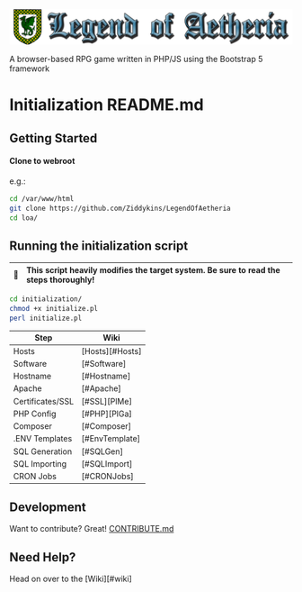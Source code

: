 ![Legend of Aetheria logo](https://github.com/Ziddykins/LegendOfAetheria/blob/master/img/logos/logo-banner-no-bg.png)

A browser-based RPG game written in PHP/JS using the Bootstrap 5 framework

# Initialization README.md

## Getting Started

#### Clone to webroot
e.g.:

```sh
cd /var/www/html
git clone https://github.com/Ziddykins/LegendOfAetheria
cd loa/
```

## Running the initialization script
| :memo:        | This script heavily modifies the target system. Be sure to read the steps thoroughly!       |
|---------------|:--------------------------------------------------------------------------------------------|

```sh
cd initialization/
chmod +x initialize.pl
perl initialize.pl
```

| Step             | Wiki              |
| ---------------- | ----------------- |
| Hosts            | [Hosts][#Hosts]          |
| Software         | [#Software]       |
| Hostname         | [#Hostname]       |
| Apache           | [#Apache]         |
| Certificates/SSL | [#SSL][PlMe]      |
| PHP Config       | [#PHP][PlGa]      |
| Composer         | [#Composer]       | 
| .ENV Templates   | [#EnvTemplate]    |
| SQL Generation   | [#SQLGen]         |
| SQL Importing    | [#SQLImport]      |
| CRON Jobs        | [#CRONJobs]       |
 

## Development

Want to contribute? Great!
[CONTRIBUTE.md](CONTRIBUTE.md)


## Need Help?

Head on over to the [Wiki][#wiki]

